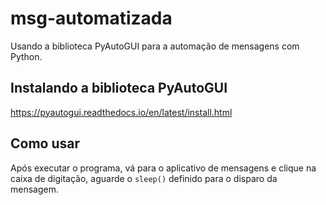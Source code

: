 # msg-automatizada

Usando a biblioteca PyAutoGUI para a automação de mensagens com Python.

## Instalando a biblioteca PyAutoGUI

https://pyautogui.readthedocs.io/en/latest/install.html

## Como usar

Após executar o programa, vá para o aplicativo de mensagens e clique na caixa de digitação, aguarde o `sleep()` definido para o disparo da mensagem.